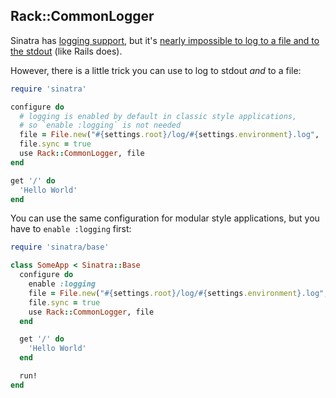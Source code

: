## Rack::CommonLogger

Sinatra has [logging support](http://www.sinatrarb.com/intro.html#Logging), but
it's [nearly impossible to log to a file and to the stdout](https://github.com/sinatra/sinatra/issues/484)
(like Rails does).

However, there is a little trick you can use to log to stdout *and* to a file:

```ruby
require 'sinatra'

configure do
  # logging is enabled by default in classic style applications,
  # so `enable :logging` is not needed
  file = File.new("#{settings.root}/log/#{settings.environment}.log", 'a+')
  file.sync = true
  use Rack::CommonLogger, file
end

get '/' do
  'Hello World'
end
```

You can use the same configuration for modular style applications, but you have
to `enable :logging` first:

```ruby
require 'sinatra/base'

class SomeApp < Sinatra::Base
  configure do
    enable :logging
    file = File.new("#{settings.root}/log/#{settings.environment}.log", 'a+')
    file.sync = true
    use Rack::CommonLogger, file
  end

  get '/' do
    'Hello World'
  end

  run!
end
```
